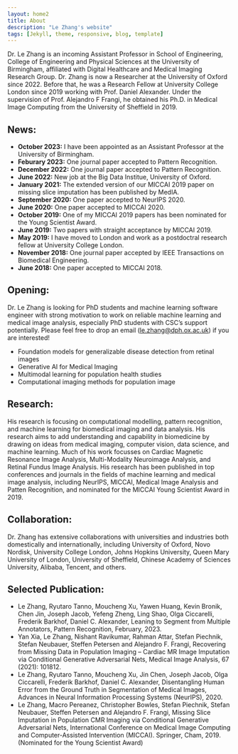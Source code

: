 ```yaml
---
layout: home2
title: About
description: "Le Zhang's website"
tags: [Jekyll, theme, responsive, blog, template]
---
```


Dr. Le Zhang is an incoming Assistant Professor in School of Engineering, College of Engineering and Physical Sciences at the University of Birmingham, affiliated with Digital Healthcare and Medical Imaging Research Group. Dr. Zhang is now a Researcher at the University of Oxford since 2022. Before that, he was a Research Fellow at University College London since 2019 working with Prof. Daniel Alexander. Under the supervision of Prof. Alejandro F Frangi, he obtained his Ph.D. in Medical Image Computing from the University of Sheffield in 2019.

## News:
*   **October 2023:** I have been appointed as an Assistant Professor at the University of Birmingham.
*   **Feburary 2023:** One journal paper accepted to Pattern Recognition.
*   **December 2022:** One journal paper accepted to Pattern Recognition.
*   **June 2022:** New job at the Big Data Institue, University of Oxford.
*   **January 2021:** The extended version of our MICCAI 2019 paper on missing slice imputation has been published by MedIA.
*   **September 2020:** One paper accepted to NeurIPS 2020.
*   **June 2020:** One paper accepted to MICCAI 2020.
*   **October 2019:** One of my MICCAI 2019 papers has been nominated for the Young Scientist Award.
*   **June 2019:** Two papers with straight acceptance by MICCAI 2019.
*   **May 2019:** I have moved to London and work as a postdoctral research fellow at University College London.
*   **November 2018:** One journal paper accepted by IEEE Transactions on Biomedical Engineering.
*   **June 2018:** One paper accepted to MICCAI 2018.

## Opening:
Dr. Le Zhang is looking for PhD students and machine learning software engineer with strong motivation to work on reliable machine learning and medical image analysis, especially PhD students with CSC’s support potentially. Please feel free to drop an email (le.zhang@dph.ox.ac.uk) if you are interested!
*   Foundation models for generalizable disease detection from retinal images
*   Generative AI for Medical Imaging
*   Multimodal learning for population health studies
*   Computational imaging methods for population image

## Research: 
His research is focusing on computational modelling, pattern recognition, and machine learning for biomedical imaging and data analysis. His research aims to add understanding and capability in biomedicine by drawing on ideas from medical imaging, computer vision, data science, and machine learning. Much of his work focusses on Cardiac Magnetic Resonance Image Analysis, Multi-Modality Neuroimage Analysis, and Retinal Fundus Image Analysis. His research has been published in top conferences and journals in the fields of machine learning and medical image analysis, including NeurIPS, MICCAI, Medical Image Analysis and Patten Recognition, and nominated for the MICCAI Young Scientist Award in 2019.

## Collaboration:  
Dr. Zhang has extensive collaborations with universities and industries both domestically and internationally, including University of Oxford, Novo Nordisk, University College London, Johns Hopkins University, Queen Mary University of London, University of Sheffield, Chinese Academy of Sciences University, Alibaba, Tencent, and others.

## Selected Publication:
*   Le Zhang, Ryutaro Tanno, Moucheng Xu, Yawen Huang, Kevin Bronik, Chen Jin, Joseph Jacob, Yefeng Zheng, Ling Shao, Olga Ciccarelli, Frederik Barkhof, Daniel C. Alexander, Leaning to Segment from Multiple Annotators, Pattern Recognition, February, 2023.
*   Yan Xia, Le Zhang, Nishant Ravikumar, Rahman Attar, Stefan Piechnik, Stefan Neubauer, Steffen Petersen and Alejandro F. Frangi, Recovering from Missing Data in Population Imaging – Cardiac MR Image Imputation via Conditional Generative Adversarial Nets, Medical Image Analysis, 67 (2021): 101812.
*   Le Zhang, Ryutaro Tanno, Moucheng Xu, Jin Chen, Joseph Jacob, Olga Ciccarelli, Frederik Barkhof, Daniel C. Alexander, Disentangling Human Error from the Ground Truth in Segmentation of Medical Images, Advances in Neural Information Processing Systems (NeurIPS), 2020.
*   Le Zhang, Macro Pereanez, Christopher Bowles, Stefan Piechnik, Stefan Neubauer, Steffen Petersen and Alejandro F. Frangi, Missing Slice Imputation in Population CMR Imaging via Conditional Generative Adversarial Nets, International Conference on Medical Image Computing and Computer-Assisted Intervention (MICCAI). Springer, Cham, 2019. (Nominated for the Young Scientist Award)



